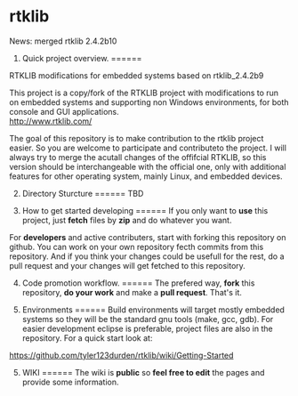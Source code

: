 rtklib
======

News: 
merged rtklib 2.4.2b10

1. Quick project overview.
======

RTKLIB modifications for embedded systems
based on rtklib_2.4.2b9

This project is a copy/fork of the RTKLIB project with modifications to run on embedded systems and supporting non Windows environments, 
for both console and GUI applications.  
http://www.rtklib.com/

The goal of this repository is to make contribution to the rtklib project easier. So you are welcome to participate and contributeto the project.
I will always try to merge the acutall changes of the offifcial RTKLIB, so this version should be interchangeable with the 
official one, only with additional features for other operating system, mainly Linux, and embedded devices. 

2. Directory Sturcture
======
TBD

3. How to get started developing
======
If you only want to **use** this project, just **fetch** files by **zip** and do whatever you want. 

For **developers** and active contributers, start with forking this repository on github. You can work on your own repository 
fecth commits from this repository. And if you think your changes could be usefull for the rest, do a pull request and 
your changes will get fetched to this repository. 


4. Code promotion workflow.
======
The prefered way, **fork** this repository, **do your work** and make a **pull request**. That's it. 

5. Environments
======
Build environments will target mostly embedded systems so they will be the standard gnu tools (make, gcc, gdb). For 
easier development eclipse is preferable, project files are also in the repository. 
For a quick start look at: 

https://github.com/tyler123durden/rtklib/wiki/Getting-Started

5. WIKI
======
The wiki is **public** so **feel free to edit** the pages and provide some information. 
